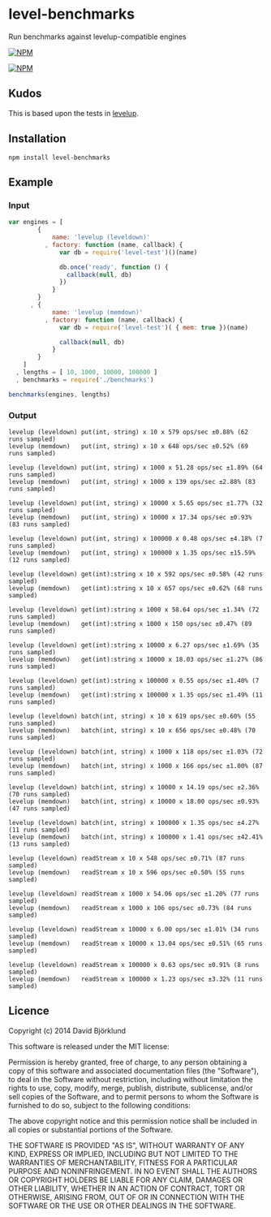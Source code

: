 # level-benchmarks

Run benchmarks against levelup-compatible engines

[![NPM](https://nodei.co/npm/level-benchmarks.png?downloads&stars)](https://nodei.co/npm/level-benchmarks/)

[![NPM](https://nodei.co/npm-dl/level-benchmarks.png)](https://nodei.co/npm/level-benchmarks/)

## Kudos

This is based upon the tests in [levelup](https://www.npmjs.org/package/levelup).

## Installation

```
npm install level-benchmarks
```

## Example

### Input

```javascript
var engines = [
        {
            name: 'levelup (leveldown)'
          , factory: function (name, callback) {
              var db = require('level-test')()(name)

              db.once('ready', function () {
                callback(null, db)
              })
            }
        }
      , {
            name: 'levelup (memdown)'
          , factory: function (name, callback) {
              var db = require('level-test')( { mem: true })(name)

              callback(null, db)
            }
        }
    ]
  , lengths = [ 10, 1000, 10000, 100000 ]
  , benchmarks = require('./benchmarks')

benchmarks(engines, lengths)
```

### Output

```
levelup (leveldown) put(int, string) x 10 x 579 ops/sec ±0.88% (62 runs sampled)
levelup (memdown)   put(int, string) x 10 x 648 ops/sec ±0.52% (69 runs sampled)

levelup (leveldown) put(int, string) x 1000 x 51.28 ops/sec ±1.89% (64 runs sampled)
levelup (memdown)   put(int, string) x 1000 x 139 ops/sec ±2.88% (83 runs sampled)

levelup (leveldown) put(int, string) x 10000 x 5.65 ops/sec ±1.77% (32 runs sampled)
levelup (memdown)   put(int, string) x 10000 x 17.34 ops/sec ±0.93% (83 runs sampled)

levelup (leveldown) put(int, string) x 100000 x 0.48 ops/sec ±4.18% (7 runs sampled)
levelup (memdown)   put(int, string) x 100000 x 1.35 ops/sec ±15.59% (12 runs sampled)

levelup (leveldown) get(int):string x 10 x 592 ops/sec ±0.58% (42 runs sampled)
levelup (memdown)   get(int):string x 10 x 657 ops/sec ±0.62% (68 runs sampled)

levelup (leveldown) get(int):string x 1000 x 58.64 ops/sec ±1.34% (72 runs sampled)
levelup (memdown)   get(int):string x 1000 x 150 ops/sec ±0.47% (89 runs sampled)

levelup (leveldown) get(int):string x 10000 x 6.27 ops/sec ±1.69% (35 runs sampled)
levelup (memdown)   get(int):string x 10000 x 18.03 ops/sec ±1.27% (86 runs sampled)

levelup (leveldown) get(int):string x 100000 x 0.55 ops/sec ±1.40% (7 runs sampled)
levelup (memdown)   get(int):string x 100000 x 1.35 ops/sec ±1.49% (11 runs sampled)

levelup (leveldown) batch(int, string) x 10 x 619 ops/sec ±0.60% (55 runs sampled)
levelup (memdown)   batch(int, string) x 10 x 656 ops/sec ±0.48% (70 runs sampled)

levelup (leveldown) batch(int, string) x 1000 x 118 ops/sec ±1.03% (72 runs sampled)
levelup (memdown)   batch(int, string) x 1000 x 166 ops/sec ±1.00% (87 runs sampled)

levelup (leveldown) batch(int, string) x 10000 x 14.19 ops/sec ±2.36% (70 runs sampled)
levelup (memdown)   batch(int, string) x 10000 x 18.00 ops/sec ±0.93% (47 runs sampled)

levelup (leveldown) batch(int, string) x 100000 x 1.35 ops/sec ±4.27% (11 runs sampled)
levelup (memdown)   batch(int, string) x 100000 x 1.41 ops/sec ±42.41% (13 runs sampled)

levelup (leveldown) readStream x 10 x 548 ops/sec ±0.71% (87 runs sampled)
levelup (memdown)   readStream x 10 x 596 ops/sec ±0.50% (55 runs sampled)

levelup (leveldown) readStream x 1000 x 54.06 ops/sec ±1.20% (77 runs sampled)
levelup (memdown)   readStream x 1000 x 106 ops/sec ±0.73% (84 runs sampled)

levelup (leveldown) readStream x 10000 x 6.00 ops/sec ±1.01% (34 runs sampled)
levelup (memdown)   readStream x 10000 x 13.04 ops/sec ±0.51% (65 runs sampled)

levelup (leveldown) readStream x 100000 x 0.63 ops/sec ±0.91% (8 runs sampled)
levelup (memdown)   readStream x 100000 x 1.23 ops/sec ±3.32% (11 runs sampled)
```

## Licence

Copyright (c) 2014 David Björklund

This software is released under the MIT license:

Permission is hereby granted, free of charge, to any person obtaining a copy
of this software and associated documentation files (the "Software"), to deal
in the Software without restriction, including without limitation the rights
to use, copy, modify, merge, publish, distribute, sublicense, and/or sell
copies of the Software, and to permit persons to whom the Software is
furnished to do so, subject to the following conditions:

The above copyright notice and this permission notice shall be included in
all copies or substantial portions of the Software.

THE SOFTWARE IS PROVIDED "AS IS", WITHOUT WARRANTY OF ANY KIND, EXPRESS OR
IMPLIED, INCLUDING BUT NOT LIMITED TO THE WARRANTIES OF MERCHANTABILITY,
FITNESS FOR A PARTICULAR PURPOSE AND NONINFRINGEMENT. IN NO EVENT SHALL THE
AUTHORS OR COPYRIGHT HOLDERS BE LIABLE FOR ANY CLAIM, DAMAGES OR OTHER
LIABILITY, WHETHER IN AN ACTION OF CONTRACT, TORT OR OTHERWISE, ARISING FROM,
OUT OF OR IN CONNECTION WITH THE SOFTWARE OR THE USE OR OTHER DEALINGS IN
THE SOFTWARE.
